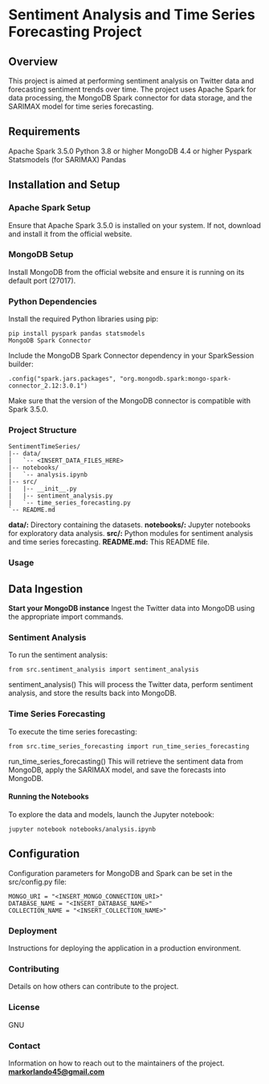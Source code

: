 # Sentiment Analysis and Time Series Forecasting Project
## Overview
This project is aimed at performing sentiment analysis on Twitter data and forecasting sentiment trends over time. The project uses Apache Spark for data processing, the MongoDB Spark connector for data storage, and the SARIMAX model for time series forecasting.

## Requirements
Apache Spark 3.5.0
Python 3.8 or higher
MongoDB 4.4 or higher
Pyspark
Statsmodels (for SARIMAX)
Pandas

## Installation and Setup
### Apache Spark Setup
Ensure that Apache Spark 3.5.0 is installed on your system. If not, download and install it from the official website.

### MongoDB Setup
Install MongoDB from the official website and ensure it is running on its default port (27017).

### Python Dependencies
Install the required Python libraries using pip:
```
pip install pyspark pandas statsmodels
MongoDB Spark Connector
```

Include the MongoDB Spark Connector dependency in your SparkSession builder:

```
.config("spark.jars.packages", "org.mongodb.spark:mongo-spark-connector_2.12:3.0.1")
```
Make sure that the version of the MongoDB connector is compatible with Spark 3.5.0.

### Project Structure
```
SentimentTimeSeries/
|-- data/
|   `-- <INSERT_DATA_FILES_HERE>
|-- notebooks/
|   `-- analysis.ipynb
|-- src/
|   |-- __init__.py
|   |-- sentiment_analysis.py
|   `-- time_series_forecasting.py
`-- README.md
```

**data/:** Directory containing the datasets.
**notebooks/:** Jupyter notebooks for exploratory data analysis.
**src/:** Python modules for sentiment analysis and time series forecasting.
**README.md:** This README file.

### Usage
## Data Ingestion
**Start your MongoDB instance**
Ingest the Twitter data into MongoDB using the appropriate import commands.

### Sentiment Analysis
To run the sentiment analysis:
```
from src.sentiment_analysis import sentiment_analysis
```
sentiment_analysis()
This will process the Twitter data, perform sentiment analysis, and store the results back into MongoDB.

### Time Series Forecasting
To execute the time series forecasting:
```
from src.time_series_forecasting import run_time_series_forecasting
```
run_time_series_forecasting()
This will retrieve the sentiment data from MongoDB, apply the SARIMAX model, and save the forecasts into MongoDB.

#### Running the Notebooks
To explore the data and models, launch the Jupyter notebook:
``` 
jupyter notebook notebooks/analysis.ipynb
```
## Configuration
Configuration parameters for MongoDB and Spark can be set in the src/config.py file:


```
MONGO_URI = "<INSERT_MONGO_CONNECTION_URI>"
DATABASE_NAME = "<INSERT_DATABASE_NAME>"
COLLECTION_NAME = "<INSERT_COLLECTION_NAME>"
```

### Deployment
Instructions for deploying the application in a production environment.

### Contributing
Details on how others can contribute to the project.

### License
GNU

### Contact
Information on how to reach out to the maintainers of the project.
**markorlando45@gmail.com**
